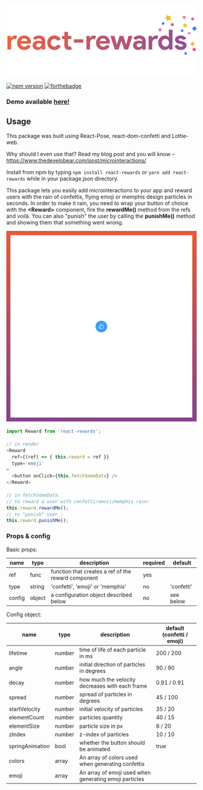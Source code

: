 ![react-rewards logo](react-rewards.png?raw=true "react-rewards")

[![npm version](https://badge.fury.io/js/react-rewards.svg)](https://badge.fury.io/js/react-rewards) [![forthebadge](https://forthebadge.com/images/badges/makes-people-smile.svg)](https://forthebadge.com)

### Demo available <a href="https://fmjo9.csb.app/" target="_blank">here!</a>

## Usage

This package was built using React-Pose, react-dom-confetti and Lottie-web.

Why should I even use that? Read my blog post and you will know – https://www.thedevelobear.com/post/microinteractions/

Install from npm by typing ```npm install react-rewards``` or ```yarn add react-rewards``` while in your package.json directory.

This package lets you easily add microinteractions to your app and reward users with the rain of confettis, flying emoji or memphis design particles in seconds. In order to make it rain, you need to wrap your button of choice with the **\<Reward\>** component, fire the **rewardMe()** method from the refs and voilà. You can also "punish" the user by calling the **punishMe()** method and showing them that something went wrong. 

<p align="center">
<img alt='react-rewards demo' src="react-rewards.gif"/>
</p>

```js
import Reward from 'react-rewards';

// in render
<Reward
  ref={(ref) => { this.reward = ref }}
  type='emoji'
>
  <button onClick={this.fetchSomeData} />
</Reward>

// in fetchSomeData:
// to reward a user with confetti/emoji/memphis rain:
this.reward.rewardMe();
// to "punish" user :
this.reward.punishMe();
```

### Props & config

Basic props:

| name            | type   | description                                            | required   |default      |
|-----------------|--------|--------------------------------------------------------|------------|-------------|
| ref             | func   | function that creates a ref of the reward component    | yes        |             |
| type            | string | 'confetti', 'emoji' or 'memphis'                       | no         |'confetti'   |
| config          | object | a configuration object described below                 | no         |see below    |

Config object: 

| name            | type   | description                                            | default (confetti / emoji) |
|-----------------|--------|--------------------------------------------------------|---------------------------|
| lifetime        | number | time of life of each particle in ms                    | 200 / 200                 |
| angle           | number | initial direction of particles in degrees              | 90 / 90                   |
| decay           | number | how much the velocity decreases with each frame        | 0.91 / 0.91               |
| spread          | number | spread of particles in degrees                         | 45 / 100                  |
| startVelocity   | number | initial velocity of particles                          | 35 / 20                   |
| elementCount    | number | particles quantity                                     | 40 / 15                   |
| elementSize     | number | particle size in px                                    | 8 / 20                    |
| zIndex          | number | z-index of particles                                   | 10 / 10                   |
| springAnimation | bool   | whether the button should be animated                  | true                      |
| colors          | array  | An array of colors used when generating confettis      |                           |
| emoji           | array  | An array of emoji used when generating emoji particles |                           |
